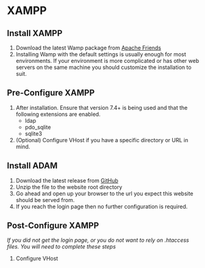 
# XAMPP
## Install XAMPP
1. Download the latest Wamp package from [Apache Friends](https://www.apachefriends.org/index.html)
1. Installing Wamp with the default settings is usually enough for most environments. If your environment is more complicated or has other web servers on the same machine you should customize the installation to suit.
## Pre-Configure XAMPP
1. After installation. Ensure that version 7.4+ is being used and that the following extensions are enabled.
    - ldap
    - pdo_sqlite
    - sqlite3
1. (Optional) Configure VHost if you have a specific directory or URL in mind.
## Install ADAM
1. Download the latest release from [GitHub](https://github.com/jacobsen9026/AD-Accounts-Manager/releases)
1. Unzip the file to the website root directory
1. Go ahead and open up your browser to the url you expect this website should be served from.
1. If you reach the login page then no further configuration is required.
## Post-Configure XAMPP
*If you did not get the login page, or you do not want to rely on .htaccess files. You will need to complete these steps*

1. Configure VHost
